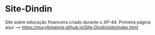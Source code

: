 # Site-Dindin
 Site sobre educação financeira criado durante o XP-44.
Primeira página aqui --> https://muryllohenriq.github.io/Site-Dindin/site/index.html
